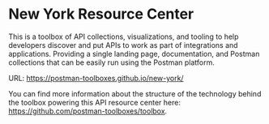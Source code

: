 # New York Resource Center
This is a toolbox of API collections, visualizations, and tooling to help developers discover and put APIs to work as part of integrations and applications. Providing a single landing page, documentation, and Postman collections that can be easily run using the Postman platform.

URL: https://postman-toolboxes.github.io/new-york/

You can find more information about the structure of the technology behind the toolbox powering this API resource center here: https://github.com/postman-toolboxes/toolbox.

